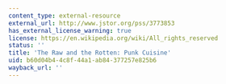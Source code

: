 ```yaml
---
content_type: external-resource
external_url: http://www.jstor.org/pss/3773853
has_external_license_warning: true
license: https://en.wikipedia.org/wiki/All_rights_reserved
status: ''
title: 'The Raw and the Rotten: Punk Cuisine'
uid: b60d04b4-4c8f-44a1-ab84-377257e825b6
wayback_url: ''
---
```

